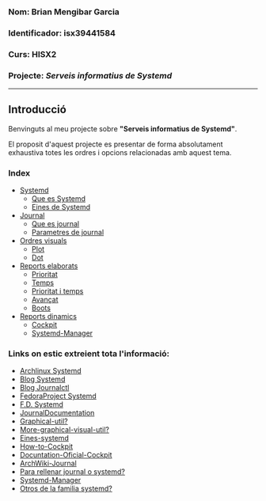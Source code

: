 ### Nom: Brian Mengibar Garcia

### Identificador: isx39441584

### Curs: HISX2

### Projecte: _Serveis informatius de Systemd_
---------------------------------------------------

## Introducció

Benvinguts al meu projecte sobre **"Serveis informatius de Systemd"**.

El proposit d'aquest projecte es presentar de forma absolutament exhaustiva 
totes les ordres i opcions relacionadas amb aquest tema.

### Index

* [Systemd]
  * [Que es Systemd]
  * [Eines de Systemd]
* [Journal]
  * [Que es journal]
  * [Parametres de journal]
* [Ordres visuals]
  * [Plot]
  * [Dot]
* [Reports elaborats]
  * [Prioritat]
  * [Temps]
  * [Prioritat i temps]
  * [Avançat]
  * [Boots]
* [Reports dinamics]
  * [Cockpit]
  * [Systemd-Manager]

### Links on estic extreient tota l'informació:

* [Archlinux Systemd][archlinux]
* [Blog Systemd][blogsystemd]
* [Blog Journalctl][blogjournal]
* [FedoraProject Systemd][fedoraproject]
* [F.D. Systemd][DocumentationSystemd]
* [JournalDocumentation]
* [Graphical-util?]
* [More-graphical-visual-util?]
* [Eines-systemd]
* [How-to-Cockpit]
* [Docuntation-Oficial-Cockpit]
* [ArchWiki-Journal]
* [Para rellenar journal o systemd?]
* [Systemd-Manager]
* [Otros de la familia systemd?]

[archlinux]: https://wiki.archlinux.org/index.php/systemd_(Espa%C3%B1ol)#Uso_b.C3.A1sico_de_systemctl
[blogsystemd]: http://www.rafaelrojas.net/2012/08/24/entendiendo-a-systemd/
[blogjournal]: https://juncotic.com/journalctl-comandos-interesantes/
[fedoraproject]: https://fedoraproject.org/wiki/Systemd
[DocumentationSystemd]: https://docs.fedoraproject.org/en-US/Fedora/24/html/System_Administrators_Guide/ch-Services_and_Daemons.html
[JournalDocumentation]: https://docs.fedoraproject.org/en-US/Fedora/24/html/System_Administrators_Guide/s1-Using_the_Journal.html
[Graphical-util?]: https://docs.fedoraproject.org/en-US/Fedora/24/html/System_Administrators_Guide/s1-managing_log_files_in_a_graphical_environment.html
[More-graphical-visual-util?]: http://www.estrellateyarde.org/logs-en-linux
[Eines-systemd]: https://diversidadyunpocodetodo.blogspot.com.es/2016/07/systemd-analyze-kcm-systemadm-systemctl.html
[How-to-Cockpit]: https://www.liquidweb.com/kb/how-to-use-cockpit-in-fedora-23/
[Docuntation-Oficial-Cockpit]: http://cockpit-project.org/guide/latest/
[ArchWiki-Journal]: https://wiki.archlinux.org/index.php/Systemd#Journal
[Para rellenar journal o systemd?]: http://www.elarraydejota.com/guia-tecnica-de-gestion-de-servicios-en-systemd-para-administradores-de-sistemas/
[How-to-systemd-manager]: https://copr.fedorainfracloud.org/coprs/nunodias/systemd-manager/
[Otros de la familia systemd?]: https://wiki.christophchamp.com/index.php?title=Systemd#timedatectl

[Systemd]: https://github.com/brianmengibar/projecte-final/blob/master/notes_systemd.md#systemd
[Que es Systemd]:https://github.com/brianmengibar/projecte-final/blob/master/notes_systemd.md#que-%C3%A9s-systemd
[Eines de Systemd]: https://github.com/brianmengibar/projecte-final/blob/master/notes_eines_systemd.md#systemd-analyze
[Journal]: https://github.com/brianmengibar/projecte-final/blob/master/notes_journal.md#journal
[Que es journal]: https://github.com/brianmengibar/projecte-final/blob/master/notes_journal.md#que-es-journal
[Parametres de journal]: https://github.com/brianmengibar/projecte-final/blob/master/notes_journal.md#parametres-de-journalctl
[Reports dinamics]: https://github.com/brianmengibar/projecte-final/blob/master/reports_dinamics.md#reports-dinamics
[Ordres visuals]: https://github.com/brianmengibar/projecte-final/blob/master/ordres_visuals.md#ordres-visuals
[Reports elaborats]: https://github.com/brianmengibar/projecte-final/blob/master/reports_elaborats.md#reports-elaborats
[Cockpit]: https://github.com/brianmengibar/projecte-final/blob/master/reports_dinamics.md#que-%C3%A9s-cockpit
[Systemd-Manager]: https://github.com/brianmengibar/projecte-final/blob/master/reports_dinamics.md#que-%C3%A9s-systemd-manager
[Plot]: https://github.com/brianmengibar/projecte-final/blob/master/ordres_visuals.md#systemd-analyze-plot
[Dot]: https://github.com/brianmengibar/projecte-final/blob/master/ordres_visuals.md#systemd-analyze-dot
[Prioritat]: https://github.com/brianmengibar/projecte-final/blob/master/reports_elaborats.md#per-prioritat
[Temps]: https://github.com/brianmengibar/projecte-final/blob/master/reports_elaborats.md#per-temps
[Prioritat i temps]: https://github.com/brianmengibar/projecte-final/blob/master/reports_elaborats.md#filtrat-per-prioritat-i-temps
[Avançat]: https://github.com/brianmengibar/projecte-final/blob/master/reports_elaborats.md#filtrat-avan%C3%A7at
[Boots]: https://github.com/brianmengibar/projecte-final/blob/master/reports_elaborats.md#filtrat-per-boots
